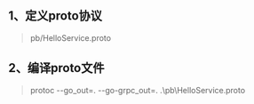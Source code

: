 ## 1、定义proto协议
> pb/HelloService.proto


## 2、编译proto文件
> protoc  --go_out=. --go-grpc_out=.  .\pb\HelloService.proto

